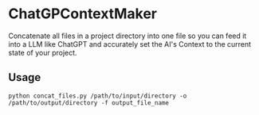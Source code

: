 # ChatGPContextMaker

Concatenate all files in a project directory into one file so you can feed it into a LLM like ChatGPT and accurately set the AI's Context to the current state of your project.


## Usage
```
python concat_files.py /path/to/input/directory -o /path/to/output/directory -f output_file_name
```

